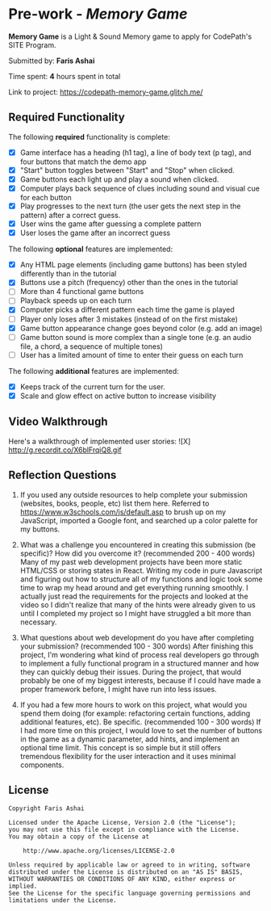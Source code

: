 # Pre-work - *Memory Game*

**Memory Game** is a Light & Sound Memory game to apply for CodePath's SITE Program. 

Submitted by: **Faris Ashai**

Time spent: **4** hours spent in total

Link to project: https://codepath-memory-game.glitch.me/

## Required Functionality

The following **required** functionality is complete:

* [x] Game interface has a heading (h1 tag), a line of body text (p tag), and four buttons that match the demo app
* [x] "Start" button toggles between "Start" and "Stop" when clicked. 
* [x] Game buttons each light up and play a sound when clicked. 
* [x] Computer plays back sequence of clues including sound and visual cue for each button
* [x] Play progresses to the next turn (the user gets the next step in the pattern) after a correct guess. 
* [x] User wins the game after guessing a complete pattern
* [x] User loses the game after an incorrect guess

The following **optional** features are implemented:

* [x] Any HTML page elements (including game buttons) has been styled differently than in the tutorial
* [x] Buttons use a pitch (frequency) other than the ones in the tutorial
* [ ] More than 4 functional game buttons
* [ ] Playback speeds up on each turn
* [x] Computer picks a different pattern each time the game is played
* [ ] Player only loses after 3 mistakes (instead of on the first mistake)
* [x] Game button appearance change goes beyond color (e.g. add an image)
* [ ] Game button sound is more complex than a single tone (e.g. an audio file, a chord, a sequence of multiple tones)
* [ ] User has a limited amount of time to enter their guess on each turn

The following **additional** features are implemented:
- [X] Keeps track of the current turn for  the user.
- [x] Scale and glow effect on active button to  increase visibility

## Video Walkthrough

Here's a walkthrough of implemented user stories:
![X] http://g.recordit.co/X6blFrqiQ8.gif


## Reflection Questions
1. If you used any outside resources to help complete your submission (websites, books, people, etc) list them here. 
Referred to https://www.w3schools.com/js/default.asp to brush up on my JavaScript, imported a Google font, and searched up a color palette for my buttons.

2. What was a challenge you encountered in creating this submission (be specific)? How did you overcome it? (recommended 200 - 400 words) 
Many of my past web development projects have been more static HTML/CSS or storing states in React. Writing my code in pure Javascript and figuring out how to structure all of my functions and logic took some time to wrap my head around and get everything running smoothly. I actually just read the requirements for the projects and looked at the video so I didn't realize that many of the hints were already given to us until I completed my project so I might have struggled a bit more than necessary.

3. What questions about web development do you have after completing your submission? (recommended 100 - 300 words) 
After finishing this project, I'm wondering what kind of process real developers go through to implement a fully functional program in a structured manner and how they can quickly debug their issues. During the project, that would probably be one of my biggest interests, because if I could have made a proper framework before, I might have run into less issues.

4. If you had a few more hours to work on this project, what would you spend them doing (for example: refactoring certain functions, adding additional features, etc). Be specific. (recommended 100 - 300 words) 
If I had more time on this project, I would love to set the number of buttons in the game as a dynamic parameter, add hints, and implement an optional time limit. This concept is so simple but it still offers tremendous flexibility for the user interaction and it uses minimal components.

## License

    Copyright Faris Ashai

    Licensed under the Apache License, Version 2.0 (the "License");
    you may not use this file except in compliance with the License.
    You may obtain a copy of the License at

        http://www.apache.org/licenses/LICENSE-2.0

    Unless required by applicable law or agreed to in writing, software
    distributed under the License is distributed on an "AS IS" BASIS,
    WITHOUT WARRANTIES OR CONDITIONS OF ANY KIND, either express or implied.
    See the License for the specific language governing permissions and
    limitations under the License.
